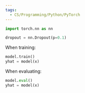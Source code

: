 ```yaml
---
tags:
  - CS/Programming/Python/PyTorch
---
```



```python
import torch.nn as nn

dropout = nn.Dropout(p=0.1)
```

When training:
```python
model.train()
yhat = model(x)
```

When evaluating:
```python
model.eval()
yhat = model(x)
```

